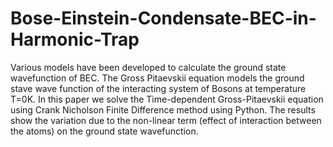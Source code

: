 # Bose-Einstein-Condensate-BEC-in-Harmonic-Trap
Various models have been developed to calculate the ground state wavefunction of BEC. The Gross Pitaevskii equation models the ground stave wave function of the interacting system of Bosons at temperature T=0K.  In this paper we solve the Time-dependent Gross-Pitaevskii equation using Crank Nicholson Finite Difference  method using Python. The results show the variation due to the non-linear term (effect of interaction between the  atoms) on the ground state wavefunction. 
